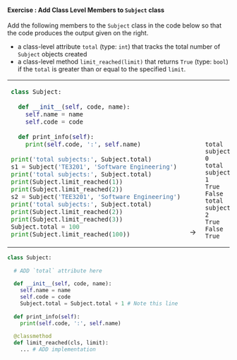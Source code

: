 #### Exercise : Add Class Level Members to `Subject` class

Add the following members to the `Subject` class in the code below so that the code produces the output given on the right.
* a class-level attribute `total` (type: `int`) that tracks the total number of `Subject` objects created
* a class-level method `limit_reached(limit)` that returns `True` (type: `bool`) if the `total` is greater than or equal to the specified `limit`.

<table>
<tr>
  <td>

```python
class Subject:
  
  def __init__(self, code, name):
    self.name = name
    self.code = code
    
  def print_info(self):
    print(self.code, ':', self.name)
    
print('total subjects:', Subject.total)
s1 = Subject('TE3201', 'Software Engineering') 
print('total subjects:', Subject.total)
print(Subject.limit_reached(1))
print(Subject.limit_reached(2))
s2 = Subject('TEE3201', 'Software Engineering')
print('total subjects:', Subject.total)
print(Subject.limit_reached(2))
print(Subject.limit_reached(3))
Subject.total = 100
print(Subject.limit_reached(100))
```
  </td>
  <td valign="bottom">&nbsp;→&nbsp;<br><br></td>
  <td valign="bottom"> 

```
total subjects: 0
total subjects: 1
True
False
total subjects: 2
True
False
True
```
  </td>
</tr>
</table>

<panel type="seamless" header="%%:fas-battery-quarter: Partial solution and hints%%">

```python
class Subject:
  
  # ADD `total` attribute here
  
  def __init__(self, code, name):
    self.name = name
    self.code = code
    Subject.total = Subject.total + 1 # Note this line
    
  def print_info(self):
    print(self.code, ':', self.name)
    
  @classmethod
  def limit_reached(cls, limit):
    ... # ADD implementation
```

</panel>